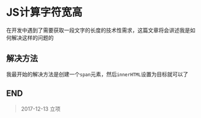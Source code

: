 # JS计算字符宽高

在开发中遇到了需要获取一段文字的长度的技术性需求，这篇文章将会讲述我是如何解决这样的问题的

## 解决方法

我最开始的解决方法是创建一个`span`元素，然后`innerHTML`设置为目标就可以了

## END

>   2017-12-13   立项